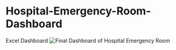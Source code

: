 # Hospital-Emergency-Room-Dashboard
Excel Dashboard
![Final Dashboard of Hospital Emergency Room](https://github.com/user-attachments/assets/cde12f09-c664-4129-b6b0-9d4573d14a78)
